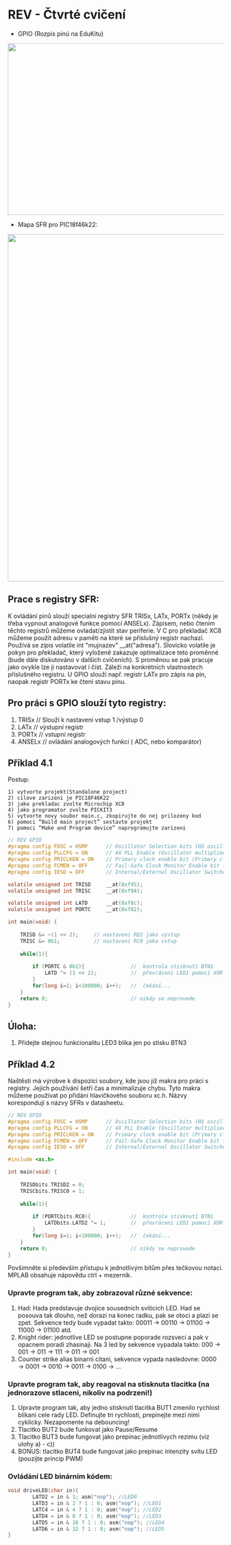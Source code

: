 # REV - Čtvrté cvičení
- GPIO (Rozpis pinú na EduKitu)

<p align="center">
  <img width="600" height="400" src="https://github.com/MBrablc/BUT-FME-REV/blob/master/02_cv_zadani/04_CV/IOEduKit.png">
</p>

- Mapa SFR pro PIC18f46k22:

<p align="center">
  <img width="700" height="810" src="https://github.com/MBrablc/BUT-FME-REV/blob/master/02_cv_zadani/04_CV/SFRegisters.png">
</p>

## Prace s registry SFR:
K ovládání pinů slouží specialní registry SFR TRISx, LATx, PORTx (někdy je třeba vypnout analogové funkce pomocí ANSELx). Zápisem, nebo čtením těchto registrů můžeme ovladat/zjistit stav periferie. V C pro překladač XC8 můžeme použít adresu v paměti na které se příslušný registr nachazí. Používá se zípis volatile int "mujnazev" __at("adresa"). Slovicko volatile je pokyn pro překladač, který vyloženě zakazuje optimalizace teto proměnné (bude dále diskutováno v dalších cvičeních). S proměnou se pak pracuje jako ovykle lze ji nastavovat i číst. Záleží na konkrétních vlastnostech příslušného registru. U GPIO slouží např. registr LATx pro zápis na pin, naopak registr PORTx ke čtení stavu pinu.  


## Pro práci s GPIO slouží tyto registry:

1) TRISx  // Slouží k nastavení vstup 1 /výstup 0
2) LATx   // výstupní registr
3) PORTx  // vstupní registr
4) ANSELx // ovládání analogových funkcí ( ADC, nebo komparátor)

## Příklad 4.1

Postup:

    1) vytvorte projekt(Standalone project)
    2) cilove zarizeni je PIC18F46K22
    3) jako prekladac zvolte Microchip XC8
    4) jako programator zvolte PICKIT3
    5) vytvorte novy soubor main.c, zkopirujte do nej prilozeny kod
    6) pomoci “Build main project” sestavte projekt
    7) pomoci “Make and Program device” naprogramujte zarizeni
    
```c
// REV GPIO
#pragma config FOSC = HSMP      // Oscillator Selection bits (HS oscillator (medium power 4-16 MHz))
#pragma config PLLCFG = ON      // 4X PLL Enable (Oscillator multiplied by 4)
#pragma config PRICLKEN = ON    // Primary clock enable bit (Primary clock is always enabled)
#pragma config FCMEN = OFF      // Fail-Safe Clock Monitor Enable bit (Fail-Safe Clock Monitor disabled)
#pragma config IESO = OFF       // Internal/External Oscillator Switchover bit (Oscillator Switchover mode disabled)

volatile unsigned int TRISD     __at(0xf95);  
volatile unsigned int TRISC     __at(0xf94);

volatile unsigned int LATD      __at(0xf8c);
volatile unsigned int PORTC     __at(0xf82);

int main(void) {
    
    TRISD &= ~(1 << 2);     // nastaveni RD2 jako výstup
    TRISC &= 0b1;           // nastavení RC0 jako vstup
    
    while(1){
        
        if (PORTC & 0b1){               //  kontrola stisknutí BTN1
            LATD ^= (1 << 2);           //  převrácení LED1 pomocí XOR
        }
        for(long i=1; i<100000; i++);   //  čekání...  
    }
    return 0;                           // nikdy se neprovede
}
```
## Úloha:
   1) Přidejte stejnou funkcionalitu LED3 blika jen po stisku BTN3
   
## Příklad 4.2
Naštěstí má výrobve k dispozici soubory, kde jsou již makra pro práci s registry. Jejich používání šetří čas a minimalizuje chybu. Tyto makra můžeme používat po přidání hlavičkového souboru xc.h. Názvy korespondují s názvy SFRs v datasheetu.

```c
// REV GPIO
#pragma config FOSC = HSMP      // Oscillator Selection bits (HS oscillator (medium power 4-16 MHz))
#pragma config PLLCFG = ON      // 4X PLL Enable (Oscillator multiplied by 4)
#pragma config PRICLKEN = ON    // Primary clock enable bit (Primary clock is always enabled)
#pragma config FCMEN = OFF      // Fail-Safe Clock Monitor Enable bit (Fail-Safe Clock Monitor disabled)
#pragma config IESO = OFF       // Internal/External Oscillator Switchover bit (Oscillator Switchover mode disabled)

#include <xc.h>

int main(void) {
    
    TRISDbits.TRISD2 = 0;
    TRISCbits.TRISC0 = 1;
    
    while(1){
        
        if (PORTCbits.RC0){             //  kontrola stisknutí BTN1
            LATDbits.LATD2 ^= 1;        //  převrácení LED1 pomocí XOR
        }
        for(long i=1; i<100000; i++);   //  čekání...  
    }
    return 0;                           // nikdy se neprovede
}
```

Povšimněte si především přístupu k jednotlivým bitům přes tečkovou notaci. MPLAB obsahuje nápovědu ctrl + mezerník.
   
### Upravte program tak, aby zobrazoval různé sekvence:

   1) Had: Hada predstavuje dvojice sousednich sviticich LED. Had se posouva tak dlouho, než dorazi na konec radku, pak se otoci a plazi se zpet. Sekvence tedy bude vypadat takto: 00011 → 00110 → 01100 → 11000 → 01100 atd.
   2) Knight rider: jednotlive LED se postupne poporade rozsveci a pak v opacnem poradi zhasinaji. Na 3 led by sekvence vypadala takto: 000 → 001 → 011 → 111 → 011 → 001
   3) Counter strike alias binarni citani, sekvence vypada nasledovne: 0000 → 0001 → 0010 → 0011 → 0100 → …

### Upravte program tak, aby reagoval na stisknuta tlacitka (na jednorazove stlaceni, nikoliv na podrzeni!)

   1) Upravte program tak, aby jedno stisknuti tlacitka BUT1 zmenilo rychlost blikani cele rady LED. Definujte tri rychlosti, prepinejte mezi nimi cyklicky. Nezapomente na debouncing!
   2) Tlacitko BUT2 bude funkovat jako Pause/Resume
   3) Tlacitko BUT3 bude fungovat jako prepinac jednotlivych rezimu (viz ulohy a) - c))
   4) BONUS: tlacitko BUT4 bude fungovat jako prepinac intenzity svitu LED (pouzijte princip PWM)

### Ovládání LED binárním kódem:

```c
void driveLED(char in){
        LATD2 = in & 1; asm("nop"); //LED0
        LATD3 = in & 2 ? 1 : 0; asm("nop"); //LED1
        LATC4 = in & 4 ? 1 : 0; asm("nop"); //LED2
        LATD4 = in & 8 ? 1 : 0; asm("nop"); //LED3
        LATD5 = in & 16 ? 1 : 0; asm("nop"); //LED4
        LATD6 = in & 32 ? 1 : 0; asm("nop"); //LED5
}
```

